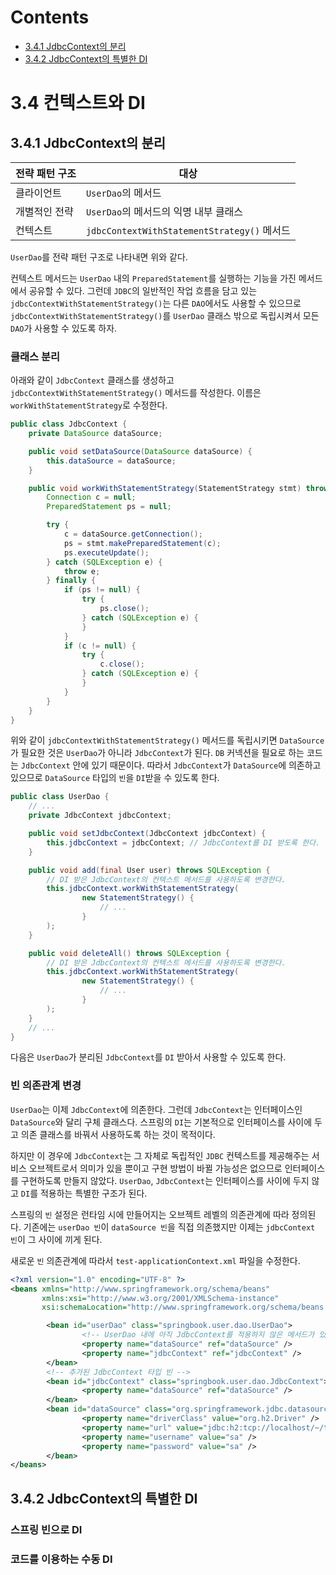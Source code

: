 # Contents

- [3.4.1 JdbcContext의 분리](#341-JdbcContext의-분리)
- [3.4.2 JdbcContext의 특별한 DI](#342-JdbcContext의-특별한-DI)

# 3.4 컨텍스트와 DI

## 3.4.1 JdbcContext의 분리

| 전략 패턴 구조 | 대상                                        |
| -------------- | ------------------------------------------- |
| 클라이언트     | `UserDao`의 메서드                          |
| 개별적인 전략  | `UserDao`의 메서드의 익명 내부 클래스       |
| 컨텍스트       | `jdbcContextWithStatementStrategy()` 메서드 |

`UserDao`를 전략 패턴 구조로 나타내면 위와 같다.

컨텍스트 메서드는 `UserDao` 내의 `PreparedStatement`를 실행하는 기능을 가진 메서드에서 공유할 수 있다. 그런데 `JDBC`의 일반적인 작업 흐름을 담고 있는 `jdbcContextWithStatementStrategy()`는 다른 `DAO`에서도 사용할 수 있으므로 `jdbcContextWithStatementStrategy()`를 `UserDao` 클래스 밖으로 독립시켜서 모든 `DAO`가 사용할 수 있도록 하자.

### 클래스 분리

아래와 같이 `JdbcContext` 클래스를 생성하고 `jdbcContextWithStatementStrategy()` 메서드를 작성한다. 이름은 `workWithStatementStrategy`로 수정한다.

```java
public class JdbcContext {
    private DataSource dataSource;

    public void setDataSource(DataSource dataSource) {
        this.dataSource = dataSource;
    }

    public void workWithStatementStrategy(StatementStrategy stmt) throws SQLException {
        Connection c = null;
        PreparedStatement ps = null;

        try {
            c = dataSource.getConnection();
            ps = stmt.makePreparedStatement(c);
            ps.executeUpdate();
        } catch (SQLException e) {
            throw e;
        } finally {
            if (ps != null) {
                try {
                    ps.close();
                } catch (SQLException e) {
                }
            }
            if (c != null) {
                try {
                    c.close();
                } catch (SQLException e) {
                }
            }
        }
    }
}
```

위와 같이 `jdbcContextWithStatementStrategy()` 메서드를 독립시키면 `DataSource`가 필요한 것은 `UserDao`가 아니라 `JdbcContext`가 된다. `DB` 커넥션을 필요로 하는 코드는 `JdbcContext` 안에 있기 때문이다. 따라서 `JdbcContext`가 `DataSource`에 의존하고 있으므로 `DataSource` 타입의 `빈`을 `DI`받을 수 있도록 한다.

```java
public class UserDao {
    // ...
    private JdbcContext jdbcContext;

    public void setJdbcContext(JdbcContext jdbcContext) {
        this.jdbcContext = jdbcContext; // JdbcContext를 DI 받도록 한다.
    }

    public void add(final User user) throws SQLException {
        // DI 받은 JdbcContext의 컨텍스트 메서드를 사용하도록 변경한다.
        this.jdbcContext.workWithStatementStrategy(
                new StatementStrategy() {
                    // ...
                }
        );
    }

    public void deleteAll() throws SQLException {
        // DI 받은 JdbcContext의 컨텍스트 메서드를 사용하도록 변경한다.
        this.jdbcContext.workWithStatementStrategy(
                new StatementStrategy() {
                    // ...
                }
        );
    }
    // ...
}
```

다음은 `UserDao`가 분리된 `JdbcContext`를 `DI` 받아서 사용할 수 있도록 한다.

### 빈 의존관계 변경

`UserDao`는 이제 `JdbcContext`에 의존한다. 그런데 `JdbcContext`는 인터페이스인 `DataSource`와 달리 구체 클래스다. 스프링의 `DI`는 기본적으로 인터페이스를 사이에 두고 의존 클래스를 바꿔서 사용하도록 하는 것이 목적이다.

하지만 이 경우에 `JdbcContext`는 그 자체로 독립적인 `JDBC` 컨텍스트를 제공해주는 서비스 오브젝트로서 의미가 있을 뿐이고 구현 방법이 바뀔 가능성은 없으므로 인터페이스를 구현하도록 만들지 않았다. `UserDao`, `JdbcContext`는 인터페이스를 사이에 두지 않고 `DI`를 적용하는 특별한 구조가 된다.

스프링의 `빈` 설정은 런타임 시에 만들어지는 오브젝트 레벨의 의존관계에 따라 정의된다. 기존에는 `userDao 빈`이 `dataSource 빈`을 직접 의존했지만 이제는 `jdbcContext 빈`이 그 사이에 끼게 된다.

새로운 `빈` 의존관계에 따라서 `test-applicationContext.xml` 파일을 수정한다.

```xml
<?xml version="1.0" encoding="UTF-8" ?>
<beans xmlns="http://www.springframework.org/schema/beans"
       xmlns:xsi="http://www.w3.org/2001/XMLSchema-instance"
       xsi:schemaLocation="http://www.springframework.org/schema/beans http://www.springframework.org/schema/beans/spring-beans-3.0.xsd">

        <bean id="userDao" class="springbook.user.dao.UserDao">
                <!-- UserDao 내에 아직 JdbcContext를 적용하지 않은 메서드가 있으므로 제거하지 않는다. -->
                <property name="dataSource" ref="dataSource" />
                <property name="jdbcContext" ref="jdbcContext" />
        </bean>
        <!-- 추가된 JdbcContext 타입 빈 -->
        <bean id="jdbcContext" class="springbook.user.dao.JdbcContext">
                <property name="dataSource" ref="dataSource" />
        </bean>
        <bean id="dataSource" class="org.springframework.jdbc.datasource.SimpleDriverDataSource">
                <property name="driverClass" value="org.h2.Driver" />
                <property name="url" value="jdbc:h2:tcp://localhost/~/testdb" />
                <property name="username" value="sa" />
                <property name="password" value="sa" />
        </bean>
</beans>

```

## 3.4.2 JdbcContext의 특별한 DI

### 스프링 빈으로 DI

### 코드를 이용하는 수동 DI
